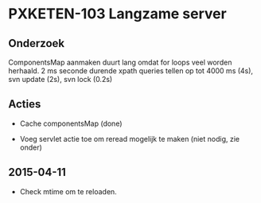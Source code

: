 PXKETEN-103 Langzame server
===========================


## Onderzoek

ComponentsMap aanmaken duurt lang omdat for loops veel worden herhaald. 2 ms seconde durende xpath queries tellen
op tot 4000 ms (4s), svn update (2s), svn lock (0.2s)


## Acties

- Cache componentsMap (done)

- Voeg servlet actie toe om reread mogelijk te maken (niet nodig, zie onder)

## 2015-04-11

- Check mtime om te reloaden.